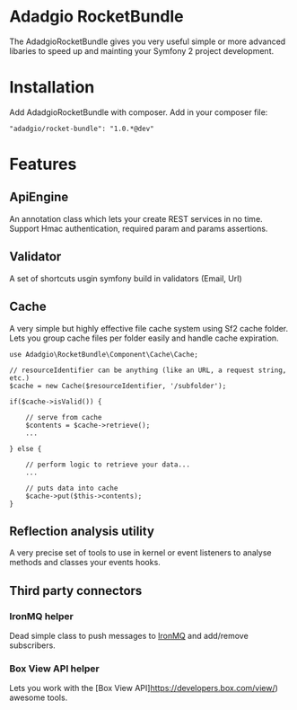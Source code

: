 Adadgio RocketBundle
================

The AdadgioRocketBundle gives you very useful simple or more advanced libaries to speed up and mainting your Symfony 2 project development.

# Installation

Add AdadgioRocketBundle with composer. Add in your composer file:

	"adadgio/rocket-bundle": "1.0.*@dev"

# Features

## ApiEngine

An annotation class which lets your create REST services in no time. Support Hmac authentication, required param and params assertions.

## Validator

A set of shortcuts usgin symfony build in validators (Email, Url)

## Cache

A very simple but highly effective file cache system using Sf2 cache folder. Lets you group cache files per folder easily and handle cache expiration.
	
	use Adadgio\RocketBundle\Component\Cache\Cache;

	// resourceIdentifier can be anything (like an URL, a request string, etc.)
	$cache = new Cache($resourceIdentifier, '/subfolder');

	if($cache->isValid()) {

		// serve from cache
		$contents = $cache->retrieve();
		...

	} else {

		// perform logic to retrieve your data...
		...
		
		// puts data into cache
		$cache->put($this->contents);
	}

## Reflection analysis utility

A very precise set of tools to use in kernel or event listeners to analyse methods and classes your events hooks.


## Third party connectors

### IronMQ helper

Dead simple class to push messages to [IronMQ](http://www.iron.io) and add/remove subscribers.

### Box View API helper

Lets you work with the [Box View API]https://developers.box.com/view/) awesome tools.